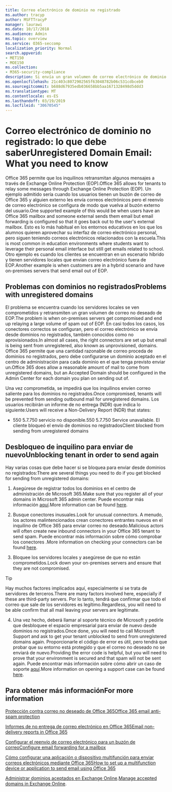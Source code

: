 ```yaml
---
title: Correo electrónico de dominio no registrado
ms.author: tracyp
author: MSFTTracyP
manager: laurawi
ms.date: 10/17/2018
ms.audience: Admin
ms.topic: overview
ms.service: O365-seccomp
localization_priority: Normal
search.appverid:
- MET150
- MOE150
ms.collection:
- M365-security-compliance
description: Si envía un gran volumen de correo electrónico de dominio no registrado, corre el riesgo de que se bloquee el correo electrónico. Lea este artículo para obtener más información.
ms.openlocfilehash: 21c403c8072902565f63048782b06c531cdbceb0
ms.sourcegitcommit: b688d67935edb036658bb5aa1671328498d5ddd3
ms.translationtype: MT
ms.contentlocale: es-ES
ms.lasthandoff: 03/19/2019
ms.locfileid: "30670545"
---
```

# <a name="unregistered-domain-email-what-you-need-to-know"></a><span data-ttu-id="cf5b0-104">Correo electrónico de dominio no registrado: lo que debe saber</span><span class="sxs-lookup"><span data-stu-id="cf5b0-104">Unregistered Domain Email: What you need to know</span></span>

<span data-ttu-id="cf5b0-105">Office 365 permite que los inquilinos retransmitan algunos mensajes a través de Exchange Online Protection (EOP).</span><span class="sxs-lookup"><span data-stu-id="cf5b0-105">Office 365 allows for tenants to relay some messages through Exchange Online Protection (EOP).</span></span> <span data-ttu-id="cf5b0-106">Un ejemplo admitido sería cuando los usuarios tienen un buzón de correo de Office 365 y alguien externo les envía correos electrónicos pero el reenvío de correo electrónico se configura de modo que vuelva al buzón externo del usuario.</span><span class="sxs-lookup"><span data-stu-id="cf5b0-106">One supported example of this would be when users have an Office 365 mailbox and someone external sends them email but email forwarding is configured so that it goes back out to the user's external mailbox.</span></span> <span data-ttu-id="cf5b0-107">Esto es lo más habitual en los entornos educativos en los que los alumnos quieren aprovechar su interfaz de correo electrónico personal, pero siguen teniendo correos electrónicos relacionados con la escuela.</span><span class="sxs-lookup"><span data-stu-id="cf5b0-107">This is most common in education environments where students want to leverage their personal email interface but still get emails related to school.</span></span> <span data-ttu-id="cf5b0-108">Otro ejemplo es cuando los clientes se encuentran en un escenario híbrido y tienen servidores locales que envían correo electrónico fuera de EOP.</span><span class="sxs-lookup"><span data-stu-id="cf5b0-108">Another example is when customers are in a hybrid scenario and have on-premises servers that send email out of EOP.</span></span>

## <a name="problems-with-unregistered-domains"></a><span data-ttu-id="cf5b0-109">Problemas con dominios no registrados</span><span class="sxs-lookup"><span data-stu-id="cf5b0-109">Problems with unregistered domains</span></span>

<span data-ttu-id="cf5b0-110">El problema se encuentra cuando los servidores locales se ven comprometidos y retransmiten un gran volumen de correo no deseado de EOP.</span><span class="sxs-lookup"><span data-stu-id="cf5b0-110">The problem is when on-premises servers get compromised and end up relaying a large volume of spam out of EOP.</span></span> <span data-ttu-id="cf5b0-111">En casi todos los casos, los conectores correctos se configuran, pero el correo electrónico se envía desde dominios no registrados, también conocidos como no aprovisionados.</span><span class="sxs-lookup"><span data-stu-id="cf5b0-111">In almost all cases, the right connectors are set up but email is being sent from unregistered, also known as unprovisioned, domains.</span></span> <span data-ttu-id="cf5b0-112">Office 365 permite que una cantidad razonable de correo proceda de dominios no registrados, pero debe configurarse un dominio aceptado en el centro de administración para cada dominio en el que tenga previsto enviar un.</span><span class="sxs-lookup"><span data-stu-id="cf5b0-112">Office 365 does allow a reasonable amount of mail to come from unregistered domains, but an Accepted Domain should be configured in the Admin Center for each domain you plan on sending out of.</span></span>

<span data-ttu-id="cf5b0-113">Una vez comprometida, se impedirá que los inquilinos envíen correo saliente para los dominios no registrados.</span><span class="sxs-lookup"><span data-stu-id="cf5b0-113">Once compromised, tenants will be prevented from sending outbound mail for unregistered domains.</span></span> <span data-ttu-id="cf5b0-114">Los usuarios recibirán un informe de no entrega (NDR) que indica lo siguiente:</span><span class="sxs-lookup"><span data-stu-id="cf5b0-114">Users will receive a Non-Delivery Report (NDR) that states:</span></span>

- <span data-ttu-id="cf5b0-115">550 5.7.750 servicio no disponible.</span><span class="sxs-lookup"><span data-stu-id="cf5b0-115">550 5.7.750 Service unavailable.</span></span> <span data-ttu-id="cf5b0-116">El cliente bloqueó el envío de dominios no registrados</span><span class="sxs-lookup"><span data-stu-id="cf5b0-116">Client blocked from sending from unregistered domains</span></span>

## <a name="unblocking-tenant-in-order-to-send-again"></a><span data-ttu-id="cf5b0-117">Desbloqueo de inquilino para enviar de nuevo</span><span class="sxs-lookup"><span data-stu-id="cf5b0-117">Unblocking tenant in order to send again</span></span>

<span data-ttu-id="cf5b0-118">Hay varias cosas que debe hacer si se bloquea para enviar desde dominios no registrados:</span><span class="sxs-lookup"><span data-stu-id="cf5b0-118">There are several things you need to do if you get blocked for sending from unregistered domains:</span></span>

1. <span data-ttu-id="cf5b0-119">Asegúrese de registrar todos los dominios en el centro de administración de Microsoft 365.</span><span class="sxs-lookup"><span data-stu-id="cf5b0-119">Make sure that you register all of your domains in Microsoft 365 admin center.</span></span> <span data-ttu-id="cf5b0-120">Puede encontrar más información [aquí](https://docs.microsoft.com/en-us/exchange/mail-flow-best-practices/manage-accepted-domains/manage-accepted-domains).</span><span class="sxs-lookup"><span data-stu-id="cf5b0-120">More information can be found [here](https://docs.microsoft.com/en-us/exchange/mail-flow-best-practices/manage-accepted-domains/manage-accepted-domains).</span></span>

2. <span data-ttu-id="cf5b0-121">Busque conectores inusuales.</span><span class="sxs-lookup"><span data-stu-id="cf5b0-121">Look for unusual connectors.</span></span> <span data-ttu-id="cf5b0-122">A menudo, los actores malintencionados crean conectores entrantes nuevos en el inquilino de Office 365 para enviar correo no deseado.</span><span class="sxs-lookup"><span data-stu-id="cf5b0-122">Malicious actors will often create new inbound connectors in your Office 365 tenant to send spam.</span></span> <span data-ttu-id="cf5b0-123">Puede encontrar más información sobre cómo comprobar los conectores [](https://docs.microsoft.com/en-us/powershell/module/exchange/mail-flow/get-inboundconnector?view=exchange-ps).</span><span class="sxs-lookup"><span data-stu-id="cf5b0-123">More information on checking your connectors can be found [here](https://docs.microsoft.com/en-us/powershell/module/exchange/mail-flow/get-inboundconnector?view=exchange-ps).</span></span> 

3. <span data-ttu-id="cf5b0-124">Bloquee los servidores locales y asegúrese de que no están comprometidos.</span><span class="sxs-lookup"><span data-stu-id="cf5b0-124">Lock down your on-premises servers and ensure that they are not compromised.</span></span>

> [!TIP]
> <span data-ttu-id="cf5b0-125">Hay muchos factores implicados aquí, especialmente si se trata de servidores de terceros.</span><span class="sxs-lookup"><span data-stu-id="cf5b0-125">There are many factors involved here, especially if these are third-party servers.</span></span> <span data-ttu-id="cf5b0-126">Por lo tanto, tendrá que confirmar que todo el correo que sale de los servidores es legítimo.</span><span class="sxs-lookup"><span data-stu-id="cf5b0-126">Regardless, you will need to be able confirm that  all mail leaving your servers are legitimate.</span></span>

4. <span data-ttu-id="cf5b0-127">Una vez hecho, deberá llamar al soporte técnico de Microsoft y pedirle que desbloquee el espacio empresarial para enviar de nuevo desde dominios no registrados.</span><span class="sxs-lookup"><span data-stu-id="cf5b0-127">Once done, you will need to call Microsoft Support and ask to get your tenant unblocked to send from unregistered domains again.</span></span>  <span data-ttu-id="cf5b0-128">Proporcionarle el código de error es útil, pero tendrá que probar que su entorno está protegido y que el correo no deseado no se enviará de nuevo.</span><span class="sxs-lookup"><span data-stu-id="cf5b0-128">Providing the error code is helpful, but you will need to prove that your environment is secured and that spam will not be sent again.</span></span> <span data-ttu-id="cf5b0-129">Puede encontrar más información sobre cómo abrir un caso de soporte [aquí](https://support.office.com/en-us/article/Contact-support-for-business-products-Admin-Help-32a17ca7-6fa0-4870-8a8d-e25ba4ccfd4b#ID0EAADAAA=online).</span><span class="sxs-lookup"><span data-stu-id="cf5b0-129">More information on opening a support case can be found [here](https://support.office.com/en-us/article/Contact-support-for-business-products-Admin-Help-32a17ca7-6fa0-4870-8a8d-e25ba4ccfd4b#ID0EAADAAA=online).</span></span>
  
## <a name="for-more-information"></a><span data-ttu-id="cf5b0-130">Para obtener más información</span><span class="sxs-lookup"><span data-stu-id="cf5b0-130">For more information</span></span>

[<span data-ttu-id="cf5b0-131">Protección contra correo no deseado de Office 365</span><span class="sxs-lookup"><span data-stu-id="cf5b0-131">Office 365 email anti-spam protection</span></span>](anti-spam-protection.md)

[<span data-ttu-id="cf5b0-132">Informes de no entrega de correo electrónico en Office 365</span><span class="sxs-lookup"><span data-stu-id="cf5b0-132">Email non-delivery reports in Office 365</span></span>](https://support.office.com/article/email-non-delivery-reports-in-office-365-51daa6b9-2e35-49c4-a0c9-df85bf8533c3)

[<span data-ttu-id="cf5b0-133">Configurar el reenvío de correo electrónico para un buzón de correo</span><span class="sxs-lookup"><span data-stu-id="cf5b0-133">Configure email forwarding for a mailbox</span></span>](https://docs.microsoft.com/en-us/exchange/recipients-in-exchange-online/manage-user-mailboxes/configure-email-forwarding)

[<span data-ttu-id="cf5b0-134">Cómo configurar una aplicación o dispositivo multifunción para enviar correos electrónicos mediante Office 365</span><span class="sxs-lookup"><span data-stu-id="cf5b0-134">How to set up a multifunction device or application to send email using Office 365</span></span>](https://support.office.com/en-us/article/How-to-set-up-a-multifunction-device-or-application-to-send-email-using-Office-365-69f58e99-c550-4274-ad18-c805d654b4c4)

<span data-ttu-id="cf5b0-135">[Administrar dominios aceptados en Exchange Online](https://docs.microsoft.com/en-us/exchange/mail-flow-best-practices/manage-accepted-domains/manage-accepted-domains).</span><span class="sxs-lookup"><span data-stu-id="cf5b0-135">[Manage accepted domains in Exchange Online](https://docs.microsoft.com/en-us/exchange/mail-flow-best-practices/manage-accepted-domains/manage-accepted-domains).</span></span>

